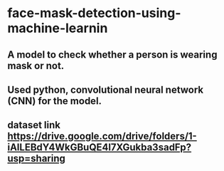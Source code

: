 # face-mask-detection-using-machine-learnin
## A model to check whether a person is wearing mask or not.
## Used python, convolutional neural network (CNN) for the model.
## dataset link https://drive.google.com/drive/folders/1-iAlLEBdY4WkGBuQE4l7XGukba3sadFp?usp=sharing
